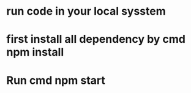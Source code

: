 # run code in your local sysstem 
# first install all dependency by cmd   npm install 
# Run cmd npm start  
